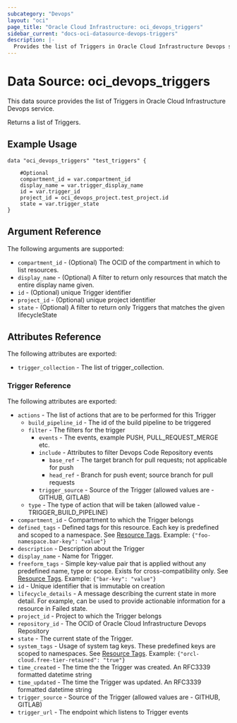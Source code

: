 ```yaml
---
subcategory: "Devops"
layout: "oci"
page_title: "Oracle Cloud Infrastructure: oci_devops_triggers"
sidebar_current: "docs-oci-datasource-devops-triggers"
description: |-
  Provides the list of Triggers in Oracle Cloud Infrastructure Devops service
---
```


# Data Source: oci_devops_triggers
This data source provides the list of Triggers in Oracle Cloud Infrastructure Devops service.

Returns a list of Triggers.


## Example Usage

```hcl
data "oci_devops_triggers" "test_triggers" {

	#Optional
	compartment_id = var.compartment_id
	display_name = var.trigger_display_name
	id = var.trigger_id
	project_id = oci_devops_project.test_project.id
	state = var.trigger_state
}
```

## Argument Reference

The following arguments are supported:

* `compartment_id` - (Optional) The OCID of the compartment in which to list resources.
* `display_name` - (Optional) A filter to return only resources that match the entire display name given.
* `id` - (Optional) unique Trigger identifier
* `project_id` - (Optional) unique project identifier
* `state` - (Optional) A filter to return only Triggers that matches the given lifecycleState


## Attributes Reference

The following attributes are exported:

* `trigger_collection` - The list of trigger_collection.

### Trigger Reference

The following attributes are exported:

* `actions` - The list of actions that are to be performed for this Trigger
	* `build_pipeline_id` - The id of the build pipeline to be triggered
	* `filter` - The filters for the trigger
		* `events` - The events, example PUSH, PULL_REQUEST_MERGE etc.
		* `include` - Attributes to filter Devops Code Repository events
			* `base_ref` - The target branch for pull requests; not applicable for push
			* `head_ref` - Branch for push event; source branch for pull requests
		* `trigger_source` - Source of the Trigger (allowed values are - GITHUB, GITLAB)
	* `type` - The type of action that will be taken (allowed value - TRIGGER_BUILD_PIPELINE)
* `compartment_id` - Compartment to which the Trigger belongs
* `defined_tags` - Defined tags for this resource. Each key is predefined and scoped to a namespace. See [Resource Tags](https://docs.cloud.oracle.com/iaas/Content/General/Concepts/resourcetags.htm). Example: `{"foo-namespace.bar-key": "value"}`
* `description` - Description about the Trigger
* `display_name` - Name for Trigger.
* `freeform_tags` - Simple key-value pair that is applied without any predefined name, type or scope. Exists for cross-compatibility only.  See [Resource Tags](https://docs.cloud.oracle.com/iaas/Content/General/Concepts/resourcetags.htm). Example: `{"bar-key": "value"}`
* `id` - Unique identifier that is immutable on creation
* `lifecycle_details` - A message describing the current state in more detail. For example, can be used to provide actionable information for a resource in Failed state.
* `project_id` - Project to which the Trigger belongs
* `repository_id` - The OCID of Oracle Cloud Infrastructure Devops Repository
* `state` - The current state of the Trigger.
* `system_tags` - Usage of system tag keys. These predefined keys are scoped to namespaces. See [Resource Tags](https://docs.cloud.oracle.com/iaas/Content/General/Concepts/resourcetags.htm). Example: `{"orcl-cloud.free-tier-retained": "true"}`
* `time_created` - The time the the Trigger was created. An RFC3339 formatted datetime string
* `time_updated` - The time the Trigger was updated. An RFC3339 formatted datetime string
* `trigger_source` - Source of the Trigger (allowed values are - GITHUB, GITLAB)
* `trigger_url` - The endpoint which listens to Trigger events

